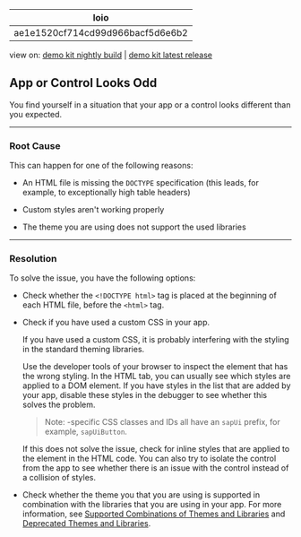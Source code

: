 <!-- copyae1e1520cf714cd99d966bacf5d6e6b2 -->

| loio |
| -----|
| ae1e1520cf714cd99d966bacf5d6e6b2 |

<div id="loio">

view on: [demo kit nightly build](https://openui5nightly.hana.ondemand.com/#/topic/ae1e1520cf714cd99d966bacf5d6e6b2) | [demo kit latest release](https://openui5.hana.ondemand.com/#/topic/ae1e1520cf714cd99d966bacf5d6e6b2)</div>

## App or Control Looks Odd

You find yourself in a situation that your app or a control looks different than you expected.

***

<a name="copyae1e1520cf714cd99d966bacf5d6e6b2__section_ivz_vfh_r1b"/>

### Root Cause

This can happen for one of the following reasons:

-   An HTML file is missing the `DOCTYPE` specification \(this leads, for example, to exceptionally high table headers\)

-   Custom styles aren't working properly

-   The theme you are using does not support the used libraries


***

<a name="copyae1e1520cf714cd99d966bacf5d6e6b2__section_u1p_wfh_r1b"/>

### Resolution

To solve the issue, you have the following options:

-   Check whether the `<!DOCTYPE html>` tag is placed at the beginning of each HTML file, before the `<html>` tag.

-   Check if you have used a custom CSS in your app.

    If you have used a custom CSS, it is probably interfering with the styling in the standard  theming libraries.

    Use the developer tools of your browser to inspect the element that has the wrong styling. In the HTML tab, you can usually see which styles are applied to a DOM element. If you have styles in the list that are added by your app, disable these styles in the debugger to see whether this solves the problem.

    > Note:
    > -specific CSS classes and IDs all have an `sapUi` prefix, for example, `sapUiButton`.
    > 
    > 

    If this does not solve the issue, check for inline styles that are applied to the element in the HTML code. You can also try to isolate the control from the app to see whether there is an issue with the control instead of a collision of styles.

-   Check whether the theme you that you are using is supported in combination with the libraries that you are using in your app. For more information, see [Supported Combinations of Themes and Libraries](Supported_Combinations_of_Themes_and_Libraries_38ff8c2.md) and [Deprecated Themes and Libraries](Deprecated_Themes_and_Libraries_a87ca84.md).


